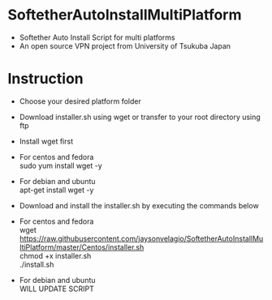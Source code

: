 # SoftetherAutoInstallMultiPlatform<br />
* Softether Auto Install Script for multi platforms<br />
* An open source VPN project from University of Tsukuba Japan<br />

# Instruction<br />

* Choose your desired platform folder<br />
* Download installer.sh using wget or transfer to your root directory using ftp<br />

* Install wget first<br />

* For centos and fedora<br />
sudo yum install wget -y<br />

* For debian and ubuntu<br />
apt-get install wget -y<br />

* Download and install the installer.sh by executing the commands below<br />

* For centos and fedora<br />
wget https://raw.githubusercontent.com/jaysonvelagio/SoftetherAutoInstallMultiPlatform/master/Centos/installer.sh<br />
chmod +x installer.sh<br />
./install.sh<br />

* For debian and ubuntu<br />
WILL UPDATE SCRIPT<br />

